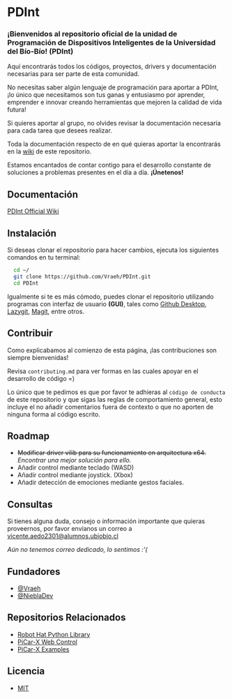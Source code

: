 # PDInt

### ¡Bienvenidos al repositorio oficial de la unidad de Programación de Dispositivos Inteligentes de la Universidad del Bío-Bío! (PDInt)

Aquí encontrarás todos los códigos, proyectos, drivers y documentación necesarias para ser parte de esta comunidad.

No necesitas saber algún lenguaje de programación para aportar a PDInt, ¡lo único que necesitamos son tus ganas y entusiasmo por aprender, emprender e innovar creando herramientas que mejoren la calidad de vida futura!

Si quieres aportar al grupo, no olvides revisar la documentación necesaria para cada tarea que desees realizar. 

Toda la documentación respecto de en qué quieras aportar la encontrarás en la [wiki](https://github.com/Vraeh/PDInt/wiki) de este repositorio.

Estamos encantados de contar contigo para el desarrollo constante de soluciones a problemas presentes en el día a día. **¡Únetenos!**

## Documentación

[PDInt Official Wiki](https://github.com/Vraeh/PDInt/wiki)

## Instalación

Si deseas clonar el repositorio para hacer cambios, ejecuta los siguientes comandos en tu terminal:

```bash
  cd ~/
  git clone https://github.com/Vraeh/PDInt.git
  cd PDInt
```

Igualmente si te es más cómodo, puedes clonar el repositorio utilizando programas con interfaz de usuario **(GUI)**, tales como [Github Desktop](https://desktop.github.com/), [Lazygit](https://github.com/jesseduffield/lazygit), [Magit](https://magit.vc/), entre otros.

## Contribuir

Como explicabamos al comienzo de esta página, ¡las contribuciones son siempre bienvenidas!

Revisa `contributing.md` para ver formas en las cuales apoyar en el desarrollo de código =)

Lo único que te pedimos es que por favor te adhieras al `código de conducta` de este repositorio y que sigas las reglas de comportamiento general, esto incluye el no añadir comentarios fuera de contexto o que no aporten de ninguna forma al código escrito.

## Roadmap

- ~~Modificar driver vilib para su funcionamiento en arquitectura x64.~~ _Encontrar una mejor solución para ello._
- Añadir control mediante teclado (WASD)
- Añadir control mediante joystick. (Xbox)
- Añadir detección de emociones mediante gestos faciales.

## Consultas

Si tienes alguna duda, consejo o información importante que quieras proveernos, por favor envíanos un correo a vicente.aedo2301@alumnos.ubiobio.cl

*Aún no tenemos correo dedicado, lo sentimos :'(*

## Fundadores

- [@Vraeh](https://github.com/Vraeh/)
- [@NieblaDev](https://github.com/NieblaDev)

## Repositorios Relacionados

 - [Robot Hat Python Library](https://github.com/sunfounder/robot-hat)
 - [PiCar-X Web Control](https://github.com/sunfounder/picar-x-web-control)
 - [PiCar-X Examples](https://github.com/sunfounder/picar-x)

## Licencia

- [MIT](https://choosealicense.com/licenses/mit/)
